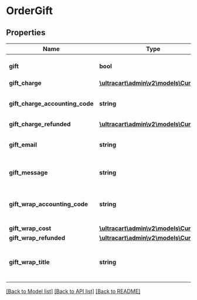 # OrderGift

## Properties
Name | Type | Description | Notes
------------ | ------------- | ------------- | -------------
**gift** | **bool** | True if the order is a gift | [optional] 
**gift_charge** | [**\ultracart\admin\v2\models\Currency**](Currency.md) |  | [optional] 
**gift_charge_accounting_code** | **string** | QuickBooks code for the gift charge | [optional] 
**gift_charge_refunded** | [**\ultracart\admin\v2\models\Currency**](Currency.md) |  | [optional] 
**gift_email** | **string** | Email address of the gift recipient | [optional] 
**gift_message** | **string** | Message to the gift recipient | [optional] 
**gift_wrap_accounting_code** | **string** | QuickBooks code for the gift wrap charge | [optional] 
**gift_wrap_cost** | [**\ultracart\admin\v2\models\Currency**](Currency.md) |  | [optional] 
**gift_wrap_refunded** | [**\ultracart\admin\v2\models\Currency**](Currency.md) |  | [optional] 
**gift_wrap_title** | **string** | Title of the gift wrap that the customer wants used | [optional] 

[[Back to Model list]](../README.md#documentation-for-models) [[Back to API list]](../README.md#documentation-for-api-endpoints) [[Back to README]](../README.md)


